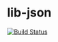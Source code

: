 # lib-json

[![Build Status](https://travis-ci.org/csgis/lib-json.svg?branch=master)](https://travis-ci.org/csgis/lib-json)
